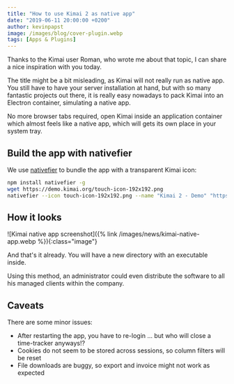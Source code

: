 ```yaml
---
title: "How to use Kimai 2 as native app"
date: "2019-06-11 20:00:00 +0200"
author: kevinpapst
image: /images/blog/cover-plugin.webp
tags: [Apps & Plugins]
---
```


Thanks to the Kimai user Roman, who wrote me about that topic, I can share a nice inspiration with you today. 

The title might be a bit misleading, as Kimai will not really run as native app.
You still have to have your server installation at hand, but with so many fantastic projects out there, 
it is really easy nowadays to pack Kimai into an Electron container, simulating a native app.

No more browser tabs required, open Kimai inside an application container which almost feels like a native app, 
which will gets its own place in your system tray.

## Build the app with nativefier 

We use [nativefier](https://github.com/jiahaog/nativefier) to bundle the app with a transparent Kimai icon: 

```bash
npm install nativefier -g
wget https://demo.kimai.org/touch-icon-192x192.png
nativefier --icon touch-icon-192x192.png --name "Kimai 2 - Demo" "https://demo.kimai.org/" --disable-dev-tools
``` 

## How it looks

![Kimai native app screenshot]({% link /images/news/kimai-native-app.webp %}){:class="image"}

And that's it already. You will have a new directory with an executable inside.

Using this method, an administrator could even distribute the software to all his managed clients within the company.

## Caveats

There are some minor issues: 
- After restarting the app, you have to re-login ... but who will close a time-tracker anyways!?
- Cookies do not seem to be stored across sessions, so column filters will be reset
- File downloads are buggy, so export and invoice might not work as expected
